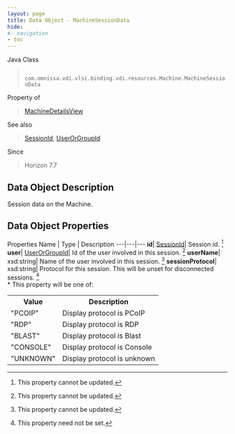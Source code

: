 ```yaml
---
layout: page
title: Data Object - MachineSessionData
hide:
#- navigation
- toc
---
```






Java Class
> ` com.omnissa.vdi.vlsi.binding.vdi.resources.Machine.MachineSessionData`

Property of
> [MachineDetailsView](vdi.resources.Machine.MachineDetailsView.md#field_detail)

See also
> [SessionId](vdi.entity.SessionId.md), [UserOrGroupId](vdi.entity.UserOrGroupId.md)

Since
> Horizon 7.7


## Data Object Description

Session data on the Machine.

## Data Object Properties
Properties
Name |  Type |  Description
---|---|---
**id**| [SessionId](vdi.entity.SessionId.md)|  Session id. [^2]
**user**| [UserOrGroupId](vdi.entity.UserOrGroupId.md)|  Id of the user involved in this session. [^2]
**userName**|  xsd:string|  Name of the user involved in this session. [^2]
**sessionProtocol**|  xsd:string|  Protocol for this session. This will be unset for disconnected sessions. [^1] <br>* This property will be one of:<br><table><tr><th>Value</th><th>Description</th></tr><tr><td>"PCOIP"</td><td>Display protocol is PCoIP</td></tr><tr><td>"RDP"</td><td>Display protocol is RDP</td></tr><tr><td>"BLAST"</td><td>Display protocol is Blast</td></tr><tr><td>"CONSOLE"</td><td>Display protocol is Console</td></tr><tr><td>"UNKNOWN"</td><td>Display protocol is unknown</td></tr></table>


 


[^1]: This property need not be set.
[^2]: This property cannot be updated.